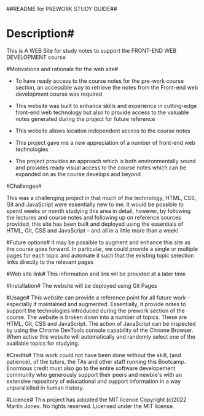 ##README for PREWORK STUDY GUIDE##

# Description#

This is A WEB Site for study notes to support the FRONT-END WEB DEVELOPMENT course

#Motivations and rationale for the web site#

- To have ready access to the course notes for the pre-work course section, an accessible way to retrieve the notes from the Front-end web development 
  course was required

- This website was built to enhance skills and experience in cutting-edge front-end web technology but also to provide access to the valuable notes 
  generated during the project for future reference

- This website allows location independent access to the course notes

- This project gave me a new appreciation of a number of front-end web technologies

- The project provides an approach which is both environmentally sound and provides ready visual access to the course notes which can be expanded on as
  the course develops and beyond

#Challenges#

This was a challenging project in that much of the technology, HTML, CSS, Git and JavaScript were essentially new to me. It would be possible to spend 
weeks or month studying this area in detail, however, by following the lectures and course notes and following up on reference sources provided, this 
site has been built and deployed  using the essentials of HTML, Git, CSS and JavaScript – and all in a little more than a week!

#Future options#
It may be possible to augment and enhance this site as the course goes forward. In particular, we could provide a single or multiple pages for each 
topic and automate it such that the existing topic selection links directly to the relevant pages

#Web site link#
This information and link wll be provided at a later time

#Installation#
The website will be deployed using Git Pages

#Usage#
This website can provide a reference point for all future work -especially if maintained and augmented.
Essentially, it provide notes to support the technologies introduced during the prework section of the course.
The website is broken down into a number of topics. These are HTML, Git, CSS and JavaScript. The action of JavaScript can be inspected by using the 
Chrome DevTools console capability of the Chrome Browser.
When active this website will automatically and randomly select one of the available topics for studying.

#Credits#
This work could not have been done without the skill, (and patience), of the tutors, the TAs and other staff running this Bootcamp.
Enormous credit must also go to the entire software developement community who generously support their peers and newbie's with an extensive repository 
of educational and support information in a way unparallelled in human history.

#Licence#
This project has adopted the MIT licence
Copyright (c)2022 Martin Jones. No rights reserved.
Licensed under the MIT license.
